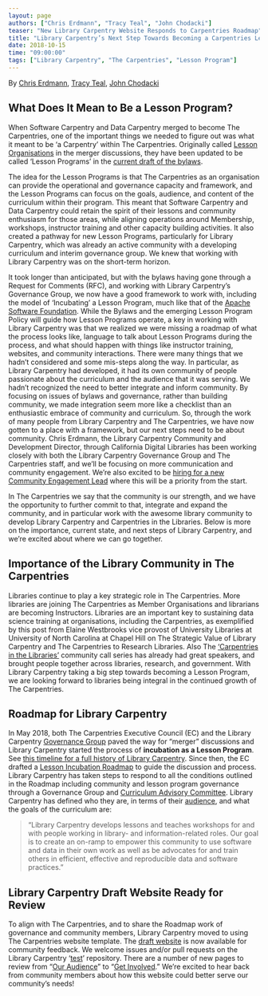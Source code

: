 ```yaml
---
layout: page
authors: ["Chris Erdmann", "Tracy Teal", "John Chodacki"]
teaser: "New Library Carpentry Website Responds to Carpentries Roadmap"
title: "Library Carpentry’s Next Step Towards Becoming a Carpentries Lesson Program"
date: 2018-10-15
time: "09:00:00"
tags: ["Library Carpentry", "The Carpentries", "Lesson Program"]
---
```


By [Chris Erdmann](https://twitter.com/libcce), [Tracy Teal](https://twitter.com/tracykteal), [John Chodacki](https://twitter.com/chodacki) 

## What Does It Mean to Be a Lesson Program?

When Software Carpentry and Data Carpentry merged to become The Carpentries, one of the important things we needed to figure out was what 
it meant to be ‘a Carpentry’ within The Carpentries. Originally called [Lesson Organisations](https://github.com/carpentries/2017Merger/blob/master/RFCs/RFC7.md) in the merger discussions, they have been updated to be called ‘Lesson Programs’ in the [current draft of the bylaws](https://github.com/carpentries/2018_Bylaws/blob/master/bylaws.md). 

The idea for the Lesson Programs is that The Carpentries as an organisation can provide the operational and governance capacity and framework, and the Lesson Programs can focus on the goals, audience, and content of the curriculum within their program. This meant that Software Carpentry and Data Carpentry could retain the spirit of their lessons and community enthusiasm for those areas, while aligning operations around Membership, workshops, instructor training and other capacity building activities. It also created a pathway for new Lesson Programs, particularly for Library Carpentry, which was already an active community with a developing curriculum and interim governance group. We knew that working with Library Carpentry was on the short-term horizon. 

It took longer than anticipated, but with the bylaws having gone through a Request for Comments (RFC), and working with Library Carpentry’s Governance Group, we now have a good framework to work with, including the model of ‘Incubating’ a Lesson Program, much like that of the [Apache Software Foundation](https://incubator.apache.org/). While the Bylaws and the emerging Lesson Program Policy will guide how Lesson Programs operate, a key in working with Library Carpentry was that we realized we were missing a roadmap of what the process looks like, language to talk about Lesson Programs during the process, and what should happen with things like instructor training, websites, and community interactions. There were many things that we hadn’t considered and some mis-steps along the way. In particular, as Library Carpentry had developed, it had its own community of people passionate about the curriculum and the audience that it was serving. We hadn’t recognized the need to better integrate and inform community. By focusing on issues of bylaws and governance, rather than building community, we made integration seem more like a checklist than an enthusiastic embrace of community and curriculum. So, through the work of many people from Library Carpentry and The Carpentries, we have now gotten to a place with a framework, but our next steps need to be about community. Chris Erdmann, the Library Carpentry Community and Development Director, through California Digital Libraries has been working closely with both the Library Carpentry Governance Group and The Carpentries staff, and we’ll be focusing on more communication and community engagement. We’re also excited to be [hiring for a new Community Engagement Lead](https://carpentries.org/community-lead/) where this will be a priority from the start. 

In The Carpentries we say that the community is our strength, and we have the opportunity to further commit to that, integrate and expand the community, and in particular work with the awesome library community to develop Library Carpentry and Carpentries in the Libraries. Below is more on the importance, current state, and next steps of Library Carpentry, and we’re excited about where we can go together.

## Importance of the Library Community in The Carpentries

Libraries continue to play a key strategic role in The Carpentries. More libraries are joining The Carpentries as Member Organisations and librarians are becoming Instructors. Libraries are an important key to sustaining data science training at organisations, including the Carpentries, as exemplified by this post from Elaine Westbrooks vice provost of University Libraries at University of North Carolina at Chapel Hill on The Strategic Value of Library Carpentry and The Carpentries to Research Libraries. Also The [‘Carpentries in the Libraries’](https://librarycarpentry.org/blog/2018/07/11/carpentries-in-libraries-community-calls/) community call series has already had great speakers, and brought people together across libraries, research, and government. With Library Carpentry taking a big step towards becoming a Lesson Program, we are looking forward to libraries being integral in the continued growth of The Carpentries.

## Roadmap for Library Carpentry

In May 2018, both The Carpentries Executive Council (EC) and the Library Carpentry [Governance Group](https://librarycarpentry.github.io/test/team/) paved the way for “merger” discussions and Library Carpentry started the process of **incubation as a Lesson Program**. See [this timeline for a full history of Library Carpentry](https://librarycarpentry.github.io/test/timeline/). Since then, the EC drafted
a [Lesson Incubation Roadmap](https://docs.google.com/document/d/1NwFcSdr4HUhdkPdnjKKjcR-h1bGe2Wy3uj10xYGP8QA/edit#heading=h.1dywsaddn9ba) to guide the discussion and process. Library Carpentry has taken steps to respond to all the conditions outlined in the Roadmap including community and lesson program governance through a Governance Group and [Curriculum Advisory Committee](https://librarycarpentry.github.io/test/cac/). Library Carpentry has defined who they are, in terms of their [audience](https://librarycarpentry.github.io/test/audience/), and what the goals of the curriculum are:

> “Library Carpentry develops lessons and teaches workshops for and with people working in library- and information-related roles. Our goal is to create an on-ramp to empower this community to use software and data in their own work as well as be advocates for and train others in efficient, effective and reproducible data and software practices.”

## Library Carpentry Draft Website Ready for Review

To align with The Carpentries, and to share the Roadmap work of governance and community members, Library Carpentry moved to using The Carpentries website template. The [draft website](https://librarycarpentry.github.io/test/) is now available for community feedback. We welcome issues and/or pull requests on the Library Carpentry ‘[test](https://github.com/LibraryCarpentry/test)’ repository. There are a number of new pages to review from “[Our Audience](https://librarycarpentry.github.io/test/audience/)” to “[Get Involved](https://librarycarpentry.github.io/test/join/).” We’re excited to hear back from community members about how this website could better serve our community’s needs! 

